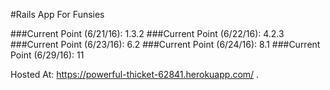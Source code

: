 #Rails App For Funsies

###Current Point (6/21/16): 1.3.2
###Current Point (6/22/16): 4.2.3
###Current Point (6/23/16): 6.2
###Current Point (6/24/16): 8.1
###Current Point (6/29/16): 11

Hosted At: https://powerful-thicket-62841.herokuapp.com/
.

